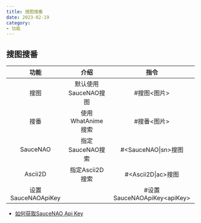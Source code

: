 ```yaml
--- 
title: 搜图搜番
date: 2023-02-19
category:
- 功能
---
```




## 搜图搜番

|        功能        |         介绍         |             指令             |
| :----------------: | :------------------: | :--------------------------: |
|        搜图        | 默认使用SauceNAO搜图 |         #搜图<图片>          |
|        搜番        |  使用WhatAnime搜索   |         #搜番<图片>          |
|      SauceNAO      |   指定SauceNAO搜索   |     #\<SauceNAO\|sn>搜图     |
|      Ascii2D       |   指定Ascii2D搜索    |     #\<Ascii2D\|ac>搜图      |
| 设置SauceNAOApiKey |                      | #设置SauceNAOApiKey\<apiKey> |
- [如何获取SauceNAO Api Key](../help#获取saucenao-api-key)
